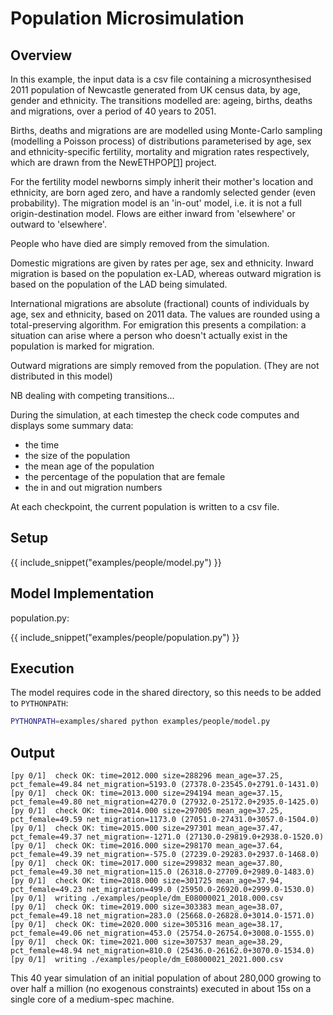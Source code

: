 
# Population Microsimulation

## Overview

In this example, the input data is a csv file containing a microsynthesised 2011 population of Newcastle generated from UK census data, by age, gender and ethnicity. The transitions modelled are: ageing, births, deaths and migrations, over a period of 40 years to 2051.

Births, deaths and migrations are are modelled using Monte-Carlo sampling (modelling a Poisson process) of distributions parameterised by age, sex and ethnicity-specific fertility, mortality and migration rates respectively, which are drawn from the NewETHPOP[[1]](#references.md) project.

For the fertility model newborns simply inherit their mother's location and ethnicity, are born aged zero, and have a randomly selected gender (even probability). The migration model is an 'in-out' model, i.e. it is not a full origin-destination model. Flows are either inward from 'elsewhere' or outward to 'elsewhere'.

People who have died are simply removed from the simulation.

Domestic migrations are given by rates per age, sex and ethnicity. Inward migration is based on the population ex-LAD, whereas outward migration is based on the population of the LAD being simulated.

International migrations are absolute (fractional) counts of individuals by age, sex and ethnicity, based on 2011 data. The values are rounded using a total-preserving algorithm. For emigration this presents a compilation: a situation can arise where a person who doesn't actually exist in the population is marked for migration.

Outward migrations are simply removed from the population. (They are not distributed in this model)

NB dealing with competing transitions...

During the simulation, at each timestep the check code computes and displays some summary data:

- the time
- the size of the population
- the mean age of the population
- the percentage of the population that are female
- the in and out migration numbers

At each checkpoint, the current population is written to a csv file.

## Setup

{{ include_snippet("examples/people/model.py") }}

## Model Implementation

population.py:

{{ include_snippet("examples/people/population.py") }}

## Execution

The model requires code in the shared directory, so this needs to be added to `PYTHONPATH`:

```bash
PYTHONPATH=examples/shared python examples/people/model.py
```

## Output

```text
[py 0/1]  check OK: time=2012.000 size=288296 mean_age=37.25, pct_female=49.84 net_migration=5193.0 (27378.0-23545.0+2791.0-1431.0)
[py 0/1]  check OK: time=2013.000 size=294194 mean_age=37.15, pct_female=49.80 net_migration=4270.0 (27932.0-25172.0+2935.0-1425.0)
[py 0/1]  check OK: time=2014.000 size=297005 mean_age=37.25, pct_female=49.59 net_migration=1173.0 (27051.0-27431.0+3057.0-1504.0)
[py 0/1]  check OK: time=2015.000 size=297301 mean_age=37.47, pct_female=49.37 net_migration=-1271.0 (27130.0-29819.0+2938.0-1520.0)
[py 0/1]  check OK: time=2016.000 size=298170 mean_age=37.64, pct_female=49.39 net_migration=-575.0 (27239.0-29283.0+2937.0-1468.0)
[py 0/1]  check OK: time=2017.000 size=299832 mean_age=37.80, pct_female=49.30 net_migration=115.0 (26318.0-27709.0+2989.0-1483.0)
[py 0/1]  check OK: time=2018.000 size=301725 mean_age=37.94, pct_female=49.23 net_migration=499.0 (25950.0-26920.0+2999.0-1530.0)
[py 0/1]  writing ./examples/people/dm_E08000021_2018.000.csv
[py 0/1]  check OK: time=2019.000 size=303383 mean_age=38.07, pct_female=49.18 net_migration=283.0 (25668.0-26828.0+3014.0-1571.0)
[py 0/1]  check OK: time=2020.000 size=305316 mean_age=38.17, pct_female=49.06 net_migration=453.0 (25754.0-26754.0+3008.0-1555.0)
[py 0/1]  check OK: time=2021.000 size=307537 mean_age=38.29, pct_female=48.94 net_migration=810.0 (25436.0-26162.0+3070.0-1534.0)
[py 0/1]  writing ./examples/people/dm_E08000021_2021.000.csv
```

This 40 year simulation of an initial population of about 280,000 growing to over half a million (no exogenous constraints) executed in about 15s on a single core of a medium-spec machine.
